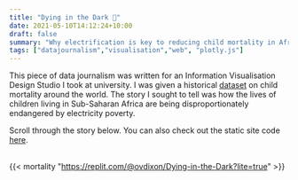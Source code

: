 ```yaml
---
title: "Dying in the Dark 🔌"
date: 2021-05-10T14:12:24+10:00
draft: false
summary: "Why electrification is key to reducing child mortality in Africa."
tags: ["datajournalism","visualisation","web", "plotly.js"] 
---
```


This piece of data journalism was written for an Information Visualisation Design Studio I took at university. I was given a historical [dataset](https://github.com/owid/owid-datasets/tree/master/datasets/Child%20mortality%2C%201950-2017%20(IHME%2C%202017)) on child mortality around the world. The story I sought to tell was how the lives of children living in Sub-Saharan Africa are being disproportionately endangered by electricity poverty. 

Scroll through the story below. You can also check out the static site code [here](https://replit.com/@ovdixon/Dying-in-the-Dark#index.html). <br><br> 

{{< mortality "https://replit.com/@ovdixon/Dying-in-the-Dark?lite=true" >}}




